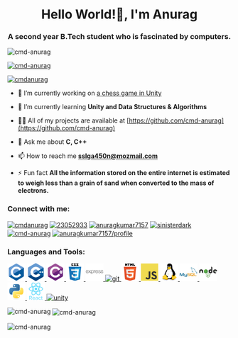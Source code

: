 <h1 align="center">Hello World!👋, I'm Anurag</h1>
<h3 align="center">A second year B.Tech student who is fascinated by computers.</h3>

<p align="left"> <img src="https://komarev.com/ghpvc/?username=cmd-anurag&label=Profile%20views&color=008000&style=flat" alt="cmd-anurag" /> </p>

<p align="left"> <a href="https://github.com/ryo-ma/github-profile-trophy"><img src="https://github-profile-trophy.vercel.app/?username=cmd-anurag" alt="cmd-anurag" /></a> </p>

<p align="left"> <a href="https://twitter.com/cmdanurag" target="blank"><img src="https://img.shields.io/twitter/follow/cmdanurag?logo=twitter&style=for-the-badge" alt="cmdanurag" /></a> </p>

- 🔭 I’m currently working on [a chess game in Unity](https://github.com/cmd-anurag/chess)

- 🌱 I’m currently learning **Unity and Data Structures & Algorithms**

- 👨‍💻 All of my projects are available at [https://github.com/cmd-anurag](https://github.com/cmd-anurag)

- 💬 Ask me about **C, C++**

- 📫 How to reach me **sslga450n@mozmail.com**

- ⚡ Fun fact **All the information stored on the entire internet is estimated to weigh less than a grain of sand when converted to the mass of electrons.**

<h3 align="left">Connect with me:</h3>
<p align="left">
<a href="https://twitter.com/cmdanurag" target="blank"><img align="center" src="https://raw.githubusercontent.com/rahuldkjain/github-profile-readme-generator/master/src/images/icons/Social/twitter.svg" alt="cmdanurag" height="30" width="40" /></a>
<a href="https://stackoverflow.com/users/23052933" target="blank"><img align="center" src="https://raw.githubusercontent.com/rahuldkjain/github-profile-readme-generator/master/src/images/icons/Social/stack-overflow.svg" alt="23052933" height="30" width="40" /></a>
<a href="https://www.hackerrank.com/anuragkumar7157" target="blank"><img align="center" src="https://raw.githubusercontent.com/rahuldkjain/github-profile-readme-generator/master/src/images/icons/Social/hackerrank.svg" alt="anuragkumar7157" height="30" width="40" /></a>
<a href="https://codeforces.com/profile/sinisterdark" target="blank"><img align="center" src="https://raw.githubusercontent.com/rahuldkjain/github-profile-readme-generator/master/src/images/icons/Social/codeforces.svg" alt="sinisterdark" height="30" width="40" /></a>
<a href="https://www.leetcode.com/cmd-anurag" target="blank"><img align="center" src="https://raw.githubusercontent.com/rahuldkjain/github-profile-readme-generator/master/src/images/icons/Social/leet-code.svg" alt="cmd-anurag" height="30" width="40" /></a>
<a href="https://auth.geeksforgeeks.org/user/anuragkumar7157/profile" target="blank"><img align="center" src="https://raw.githubusercontent.com/rahuldkjain/github-profile-readme-generator/master/src/images/icons/Social/geeks-for-geeks.svg" alt="anuragkumar7157/profile" height="30" width="40" /></a>
</p>

<h3 align="left">Languages and Tools:</h3>
<p align="left"> <a href="https://www.cprogramming.com/" target="_blank" rel="noreferrer"> <img src="https://raw.githubusercontent.com/devicons/devicon/master/icons/c/c-original.svg" alt="c" width="40" height="40"/> </a> <a href="https://www.w3schools.com/cpp/" target="_blank" rel="noreferrer"> <img src="https://raw.githubusercontent.com/devicons/devicon/master/icons/cplusplus/cplusplus-original.svg" alt="cplusplus" width="40" height="40"/> </a> <a href="https://www.w3schools.com/cs/" target="_blank" rel="noreferrer"> <img src="https://raw.githubusercontent.com/devicons/devicon/master/icons/csharp/csharp-original.svg" alt="csharp" width="40" height="40"/> </a> <a href="https://www.w3schools.com/css/" target="_blank" rel="noreferrer"> <img src="https://raw.githubusercontent.com/devicons/devicon/master/icons/css3/css3-original-wordmark.svg" alt="css3" width="40" height="40"/> </a> <a href="https://expressjs.com" target="_blank" rel="noreferrer"> <img src="https://raw.githubusercontent.com/devicons/devicon/master/icons/express/express-original-wordmark.svg" alt="express" width="40" height="40"/> </a> <a href="https://git-scm.com/" target="_blank" rel="noreferrer"> <img src="https://www.vectorlogo.zone/logos/git-scm/git-scm-icon.svg" alt="git" width="40" height="40"/> </a> <a href="https://www.w3.org/html/" target="_blank" rel="noreferrer"> <img src="https://raw.githubusercontent.com/devicons/devicon/master/icons/html5/html5-original-wordmark.svg" alt="html5" width="40" height="40"/> </a> <a href="https://developer.mozilla.org/en-US/docs/Web/JavaScript" target="_blank" rel="noreferrer"> <img src="https://raw.githubusercontent.com/devicons/devicon/master/icons/javascript/javascript-original.svg" alt="javascript" width="40" height="40"/> </a> <a href="https://www.linux.org/" target="_blank" rel="noreferrer"> <img src="https://raw.githubusercontent.com/devicons/devicon/master/icons/linux/linux-original.svg" alt="linux" width="40" height="40"/> </a> <a href="https://www.mysql.com/" target="_blank" rel="noreferrer"> <img src="https://raw.githubusercontent.com/devicons/devicon/master/icons/mysql/mysql-original-wordmark.svg" alt="mysql" width="40" height="40"/> </a> <a href="https://nodejs.org" target="_blank" rel="noreferrer"> <img src="https://raw.githubusercontent.com/devicons/devicon/master/icons/nodejs/nodejs-original-wordmark.svg" alt="nodejs" width="40" height="40"/> </a> <a href="https://www.python.org" target="_blank" rel="noreferrer"> <img src="https://raw.githubusercontent.com/devicons/devicon/master/icons/python/python-original.svg" alt="python" width="40" height="40"/> </a> <a href="https://reactjs.org/" target="_blank" rel="noreferrer"> <img src="https://raw.githubusercontent.com/devicons/devicon/master/icons/react/react-original-wordmark.svg" alt="react" width="40" height="40"/> </a> <a href="https://unity.com/" target="_blank" rel="noreferrer"> <img src="https://www.vectorlogo.zone/logos/unity3d/unity3d-icon.svg" alt="unity" width="40" height="40"/> </a> </p>

<p><img align="left" src="https://github-readme-stats.vercel.app/api/top-langs?username=cmd-anurag&show_icons=true&theme=dark&locale=en&layout=compact" alt="cmd-anurag" /></p>

<p>&nbsp;<img align="center" src="https://github-readme-stats.vercel.app/api?username=cmd-anurag&show_icons=true&theme=dark&hide_border=true&locale=en" alt="cmd-anurag" /></p>

<p><img align="center" src="https://github-readme-streak-stats.herokuapp.com/?user=cmd-anurag&theme=dark" alt="cmd-anurag" /></p>

